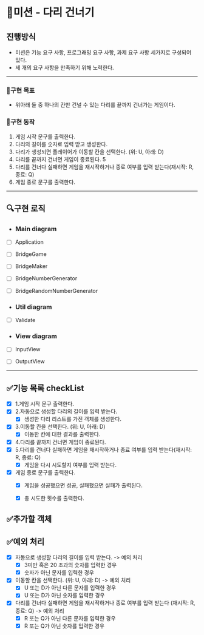 # 🚀미션 - 다리 건너기

## 진행방식

- 미션은 기능 요구 사항, 프로그래밍 요구 사항, 과제 요구 사항 세가지로 구성되어 있다.
- 세 개의 요구 사항을 만족하기 위해 노력한다.

---

### 💙구현 목표

- 위아래 둘 중 하나의 칸만 건널 수 있는 다리를 끝까지 건너가는 게임이다.

### 📜구현 동작

1. 게임 시작 문구를 출력한다.
2. 다리의 길이를 숫자로 입력 받고 생성한다.
3. 다리가 생성되면 플레이어가 이동할 칸을 선택한다. (위: U, 아래: D)
4. 다리를 끝까지 건너면 게임이 종료된다. 5
5. 다리를 건너다 실패하면 게임을 재시작하거나 종료 여부를 입력 받는다(재시작: R, 종료: Q)
6. 게임 종료 문구를 출력한다.

---

## 🔍구현 로직

- ### Main diagram

- [ ] Application
- [ ] BridgeGame
- [ ] BridgeMaker
- [ ] BridgeNumberGenerator
- [ ] BridgeRandomNumberGenerator


- ### Util diagram
- [ ] Validate


- ### View diagram
- [ ] InputView
- [ ] OutputView


---

## ✅기능 목록 checkList

- [x] 1.게임 시작 문구 출력한다.
- [x] 2.자동으로 생성할 다리의 길이를 입력 받는다.
  - [x] 생성한 다리 리스트를 가진 객체를 생성한다.
- [x] 3.이동할 칸을 선택한다. (위: U, 아래: D)
  - [x] 이동한 칸에 대한 결과를 출력한다. 
- [x] 4.다리를 끝까지 건너면 게임이 종료된다.
- [x] 5.다리를 건너다 실패하면 게임을 재시작하거나 종료 여부를 입력 받는다(재시작: R, 종료: Q)
  - [x] 게임을 다시 시도할지 여부를 입력 받는다.
- [x] 게임 종료 문구를 출력한다.
  - [x] 게임을 성공했으면 성공, 실패했으면 실패가 출력된다.
  - [x] 총 시도한 횟수를 출력한다.


## ✅추가할 객체


## ✅예외 처리

- [x] 자동으로 생성할 다리의 길이를 입력 받는다. -> 예외 처리
  - [x] 3미만 혹은 20 초과의 숫자를 입력한 경우
  - [x] 숫자가 아닌 문자를 입력한 경우
- [x] 이동할 칸을 선택한다. (위: U, 아래: D) -> 예외 처리
  - [x] U 또는 D가 아닌 다른 문자를 입력한 경우
  - [x] U 또는 D가 아닌 숫자를 입력한 경우
- [x] 다리를 건너다 실패하면 게임을 재시작하거나 종료 여부를 입력 받는다 (재시작: R, 종료: Q) -> 예외 처리
  - [x] R 또는 Q가 아닌 다른 문자를 입력한 경우
  - [x] R 또는 Q가 아닌 숫자를 입력한 경우